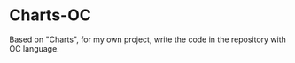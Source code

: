 # Charts-OC
Based on "Charts", for my own project, write the code in the repository with OC language.
